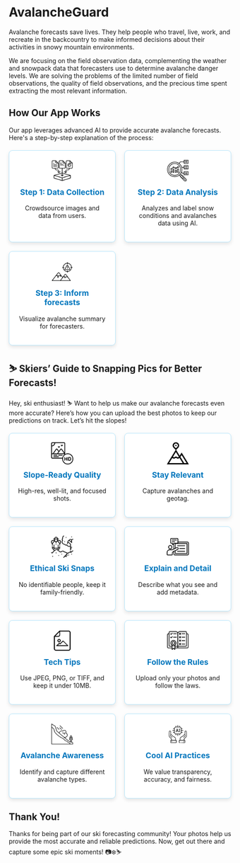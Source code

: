 

# AvalancheGuard
 
Avalanche forecasts save lives. They help people who travel, live, work, and recreate in the backcountry to make informed decisions about their activities in snowy mountain environments. 


We are focusing on the field observation data, complementing the weather and snowpack data that forecasters use to determine avalanche danger levels. We are solving the problems of the limited number of field observations, the quality of field observations, and the precious time spent extracting the most relevant information.


## How Our App Works

Our app leverages advanced AI to provide accurate avalanche forecasts. Here's a step-by-step explanation of the process:

<div class="grid-container">
    <div class="grid-item">
        <img src="https://raw.githubusercontent.com/AnaZapataG/avalanche-guard/master/assets/img/data_15952761.png" class="icon" alt="Collect Data Icon">
        <h3>Step 1: Data Collection</h3>
        <p>Crowdsource images and data from users.</p>
    </div>
    <div class="grid-item">
        <img src="https://raw.githubusercontent.com/AnaZapataG/avalanche-guard/master/assets/img/data-classification_14400033.png" class="icon" alt="Analyze Data Icon">
        <h3>Step 2: Data Analysis</h3>
        <p>Analyzes and label snow conditions and avalanches data using AI.</p>
    </div>
    <div class="grid-item">
        <img src="https://raw.githubusercontent.com/AnaZapataG/avalanche-guard/master/assets/img/ridge_15887164.png" class="icon" alt="Predict Icon">
        <h3>Step 3: Inform forecasts</h3>
        <p>Visualize avalanche summary for forecasters.</p>
    </div>


</div>



<style>
    .grid-container {
        display: grid;
        grid-template-columns: repeat(auto-fill, minmax(200px, 1fr));
        gap: 20px;
        margin-top: 20px;
    }
    .grid-item {
        background-color: #ffffff;
        border: 1px solid #b3e5fc;
        padding: 20px;
        border-radius: 8px;
        text-align: center;
        box-shadow: 0 4px 8px rgba(0, 0, 0, 0.1);
    }
    .icon {
        width: 50px;
        height: 50px;
        margin-bottom: 10px;
    }
    h3 {
        margin-top: 0;
        font-size: 1.25em;
        color: #0277bd;
    }
    p {
        font-size: 1em;
    }
</style>

## ⛷️ Skiers’ Guide to Snapping Pics for Better Forecasts!

Hey, ski enthusiast! ⛷️ Want to help us make our avalanche forecasts even more accurate? Here’s how you can upload the best photos to keep our predictions on track. Let’s hit the slopes!

<div class="grid-container">
    <div class="grid-item">
        <img src="https://raw.githubusercontent.com/AnaZapataG/avalanche-guard/master/assets/img/image_3390534.png" class="icon" alt="Clear Shots Icon">
        <h3>Slope-Ready Quality</h3>
        <p>High-res, well-lit, and focused shots.</p>
    </div>
    <div class="grid-item">
        <img src="https://raw.githubusercontent.com/AnaZapataG/avalanche-guard/master/assets/img/goal_1763537.png" class="icon" alt="Snow Conditions Icon">
        <h3>Stay Relevant</h3>
        <p>Capture avalanches and geotag.</p>
    </div>
    <div class="grid-item">
        <img src="https://raw.githubusercontent.com/AnaZapataG/avalanche-guard/master/assets/img/trekker_3157959.png" class="icon" alt="Respect Privacy Icon">
        <h3>Ethical Ski Snaps</h3>
        <p>No identifiable people, keep it family-friendly.</p>
    </div>
    <div class="grid-item">
        <img src="https://raw.githubusercontent.com/AnaZapataG/avalanche-guard/master/assets/img/explain_10748552.png" class="icon" alt="Add Notes Icon">
        <h3>Explain and Detail</h3>
        <p>Describe what you see and add metadata.</p>
    </div>
    <div class="grid-item">
        <img src="https://raw.githubusercontent.com/AnaZapataG/avalanche-guard/master/assets/img/picture_14052676.png" class="icon" alt="Formats Icon">
        <h3>Tech Tips</h3>
        <p>Use JPEG, PNG, or TIFF, and keep it under 10MB.</p>
    </div>
    <div class="grid-item">
        <img src="https://raw.githubusercontent.com/AnaZapataG/avalanche-guard/master/assets/img/rules_13435246.png" class="icon" alt="Your Pics, Your Rights Icon">
        <h3>Follow the Rules</h3>
        <p>Upload only your photos and follow the laws.</p>
    </div>
    <div class="grid-item">
        <img src="https://raw.githubusercontent.com/AnaZapataG/avalanche-guard/master/assets/img/avalanche_16834789.png" class="icon" alt="Glide Avalanches Icon">
        <h3>Avalanche Awareness</h3>
        <p>Identify and capture different avalanche types.</p>
    </div>
    <div class="grid-item">
        <img src="https://raw.githubusercontent.com/AnaZapataG/avalanche-guard/master/assets/img/cpu_16430794.png" class="icon" alt="Transparency Icon">
        <h3>Cool AI Practices</h3>
        <p>We value transparency, accuracy, and fairness.</p>
    </div>
</div>

## Thank You!

Thanks for being part of our ski forecasting community! Your photos help us provide the most accurate and reliable predictions. Now, get out there and capture some epic ski moments! 📷❄️⛷️

<style>
    .grid-container {
        display: grid;
        grid-template-columns: repeat(auto-fill, minmax(200px, 1fr));
        gap: 20px;
        margin-top: 20px;
    }
    .grid-item {
        background-color: #ffffff;
        border: 1px solid #b3e5fc;
        padding: 20px;
        border-radius: 8px;
        text-align: center;
        box-shadow: 0 4px 8px rgba(0, 0, 0, 0.1);
    }
    .icon {
        width: 50px;
        height: 50px;
        margin-bottom: 10px;
    }
    h3 {
        margin-top: 0;
        font-size: 1.25em;
        color: #0277bd;
    }
    ul {
        list-style: none;
        padding: 0;
        text-align: left;
    }
    ul li {
        margin-bottom: 10px;
    }
</style>